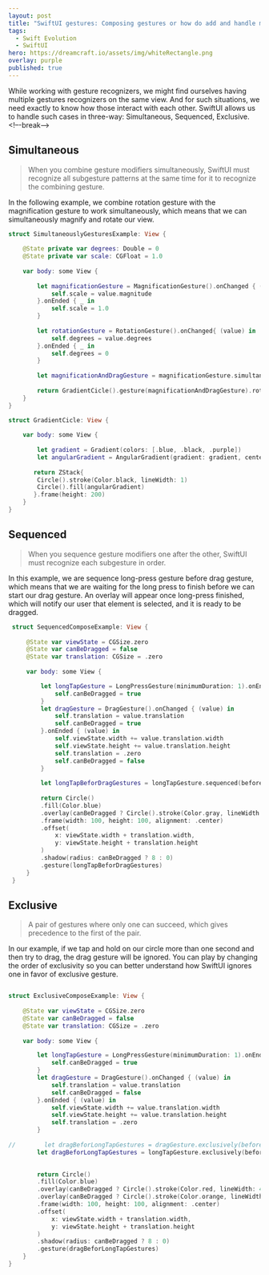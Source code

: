 ```yaml
---
layout: post
title: "SwiftUI gestures: Composing gestures or how do add and handle multiple gestures."
tags:
  - Swift Evolution
  - SwiftUI
hero: https://dreamcraft.io/assets/img/whiteRectangle.png
overlay: purple
published: true
---
```

While working with gesture recognizers, we might find ourselves having multiple gestures recognizers on the same view. And for such situations, we need exactly to know how those interact with each other. SwiftUI allows us to handle such cases in three-way: Simultaneous, Sequenced, Exclusive.<!–-break-–>

## Simultaneous
>When you combine gesture modifiers simultaneously, SwiftUI must recognize all subgesture patterns at the same time for it to recognize the combining gesture.

In the following example, we combine rotation gesture with the magnification gesture to work simultaneously, which means that we can simultaneously magnify and rotate our view.

```swift
struct SimultaneouslyGesturesExample: View {
    
    @State private var degrees: Double = 0
    @State private var scale: CGFloat = 1.0
    
    var body: some View {
        
        let magnificationGesture = MagnificationGesture().onChanged { (value) in
            self.scale = value.magnitude
        }.onEnded { _ in
            self.scale = 1.0
        }
        
        let rotationGesture = RotationGesture().onChanged{ (value) in
            self.degrees = value.degrees
        }.onEnded { _ in
            self.degrees = 0
        }
        
        let magnificationAndDragGesture = magnificationGesture.simultaneously(with: rotationGesture)
        
        return GradientCicle().gesture(magnificationAndDragGesture).rotationEffect(Angle(degrees: degrees)).scaleEffect(scale).animation(.easeInOut)
    }
}

struct GradientCicle: View {
        
    var body: some View {
        
        let gradient = Gradient(colors: [.blue, .black, .purple])
        let angularGradient = AngularGradient(gradient: gradient, center: UnitPoint.center, angle: .degrees(0))
        
       return ZStack{
        Circle().stroke(Color.black, lineWidth: 1)
        Circle().fill(angularGradient)
       }.frame(height: 200)
    }
}
```

## Sequenced

>When you sequence gesture modifiers one after the other, SwiftUI must recognize each subgesture in order.

In this example, we are sequence long-press gesture before drag gesture, which means that we are waiting for the long press to finish before we can start our drag gesture. An overlay will appear once long-press finished, which will notify our user that element is selected, and it is ready to be dragged. 

```swift
 struct SequencedComposeExample: View {
     
     @State var viewState = CGSize.zero
     @State var canBeDragged = false
     @State var translation: CGSize = .zero
     
     var body: some View {

         let longTapGesture = LongPressGesture(minimumDuration: 1).onEnded { _ in
             self.canBeDragged = true
         }
         let dragGesture = DragGesture().onChanged { (value) in
             self.translation = value.translation
             self.canBeDragged = true
         }.onEnded { (value) in
             self.viewState.width += value.translation.width
             self.viewState.height += value.translation.height
             self.translation = .zero
             self.canBeDragged = false
         }
         
         let longTapBeforDragGestures = longTapGesture.sequenced(before: dragGesture)
         
         return Circle()
         .fill(Color.blue)
         .overlay(canBeDragged ? Circle().stroke(Color.gray, lineWidth: 2) : nil)
         .frame(width: 100, height: 100, alignment: .center)
         .offset(
             x: viewState.width + translation.width,
             y: viewState.height + translation.height
         )
         .shadow(radius: canBeDragged ? 8 : 0)
         .gesture(longTapBeforDragGestures)
     }
 }
```

## Exclusive

>A pair of gestures where only one can succeed, which gives precedence to the first of the pair.

In our example, if we tap and hold on our circle more than one second and then try to drag, the drag gesture will be ignored. You can play by changing the order of exclusivity so you can better understand how SwiftUI ignores one in favor of exclusive gesture.



```swift

struct ExclusiveComposeExample: View {
    
    @State var viewState = CGSize.zero
    @State var canBeDragged = false
    @State var translation: CGSize = .zero
    
    var body: some View {

        let longTapGesture = LongPressGesture(minimumDuration: 1).onEnded { _ in
            self.canBeDragged = true
        }
        let dragGesture = DragGesture().onChanged { (value) in
            self.translation = value.translation
            self.canBeDragged = false
        }.onEnded { (value) in
            self.viewState.width += value.translation.width
            self.viewState.height += value.translation.height
            self.translation = .zero
        }
        
//        let dragBeforLongTapGestures = dragGesture.exclusively(before: longTapGesture) // Play with those lines
        let dragBeforLongTapGestures = longTapGesture.exclusively(before: dragGesture)

        
        return Circle()
        .fill(Color.blue)
        .overlay(canBeDragged ? Circle().stroke(Color.red, lineWidth: 4) : nil)
        .overlay(canBeDragged ? Circle().stroke(Color.orange, lineWidth: 2) : nil)
        .frame(width: 100, height: 100, alignment: .center)
        .offset(
            x: viewState.width + translation.width,
            y: viewState.height + translation.height
        )
        .shadow(radius: canBeDragged ? 8 : 0)
        .gesture(dragBeforLongTapGestures)
    }
}

```
